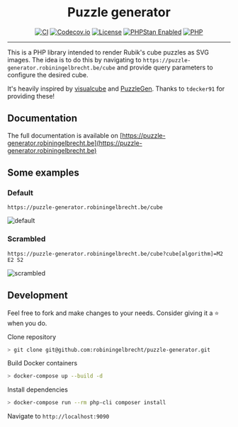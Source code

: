 <h1 align="center">Puzzle generator</h1>

<p align="center">
<a href="https://github.com/robiningelbrecht/puzzle-generator/actions/workflows/ci.yml"><img src="https://github.com/robiningelbrecht/puzzle-generator/actions/workflows/ci.yml/badge.svg" alt="CI"></a>
<a href="https://codecov.io/gh/robiningelbrecht/puzzle-generator" ><img src="https://codecov.io/gh/robiningelbrecht/puzzle-generator/branch/master/graph/badge.svg?token=hgnlFWvWvw" alt="Codecov.io"/></a>
<a href="https://github.com/robiningelbrecht/puzzle-generator/blob/master/LICENSE"><img src="https://img.shields.io/github/license/robiningelbrecht/puzzle-generator?color=428f7e&logo=open%20source%20initiative&logoColor=white" alt="License"></a>
<a href="https://phpstan.org/"><img src="https://img.shields.io/badge/PHPStan-level%209-succes.svg?logo=php&logoColor=white&color=31C652" alt="PHPStan Enabled"></a>
<a href="https://php.net/"><img src="https://img.shields.io/packagist/php-v/robiningelbrecht/puzzle-generator/dev-master?color=%23777bb3&logo=php&logoColor=white" alt="PHP"></a>
</p>

---

This is a PHP library intended to render Rubik's cube puzzles as SVG images.
The idea is to do this by navigating to `https://puzzle-generator.robiningelbrecht.be/cube`
and provide query parameters to configure the desired cube.

It's heavily inspired by <a href="https://github.com/tdecker91/visualcube">visualcube</a>
and <a href="https://github.com/tdecker91/puzzle-gen">PuzzleGen</a>. Thanks to `tdecker91`
for providing these!

## Documentation

The full documentation is available on 
[https://puzzle-generator.robiningelbrecht.be](https://puzzle-generator.robiningelbrecht.be)

## Some examples

### Default

```
https://puzzle-generator.robiningelbrecht.be/cube
```

![default](https://puzzle-generator.robiningelbrecht.be/cube)

### Scrambled

```
https://puzzle-generator.robiningelbrecht.be/cube?cube[algorithm]=M2 E2 S2
```

![scrambled](https://puzzle-generator.robiningelbrecht.be/cube?cube[algorithm]=M2%20E2%20S2)

## Development

Feel free to fork and make changes to your needs. Consider giving it a ⭐ when you do.

Clone repository

```bash
> git clone git@github.com:robiningelbrecht/puzzle-generator.git
```

Build Docker containers

```bash
> docker-compose up --build -d
```

Install dependencies

```bash
> docker-compose run --rm php-cli composer install
```

Navigate to `http://localhost:9090`

